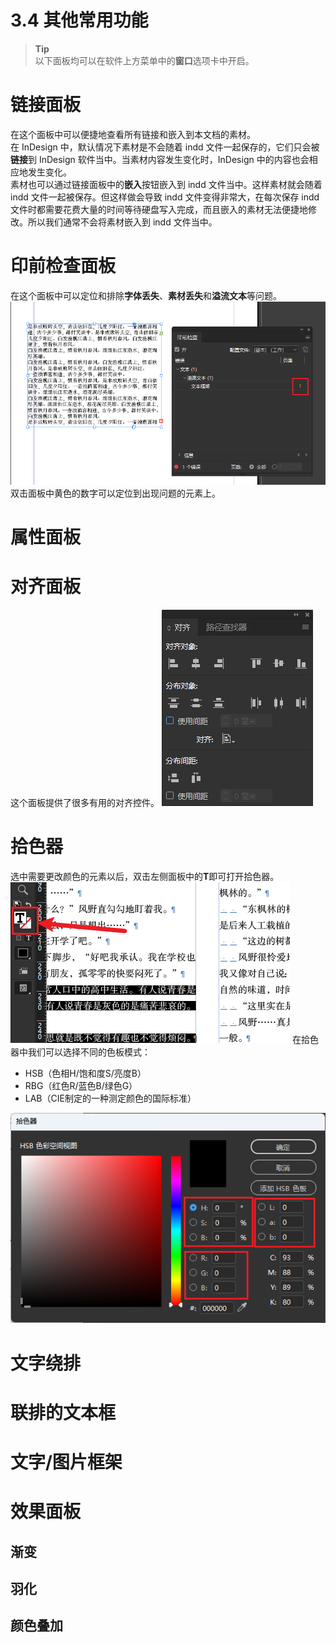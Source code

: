 # 3.4 其他常用功能

> **Tip**  
> 以下面板均可以在软件上方菜单中的**窗口**选项卡中开启。

# 链接面板
在这个面板中可以便捷地查看所有链接和嵌入到本文档的素材。  
在 InDesign 中，默认情况下素材是不会随着 indd 文件一起保存的，它们只会被**链接**到 InDesign 软件当中。当素材内容发生变化时，InDesign 中的内容也会相应地发生变化。  
素材也可以通过链接面板中的**嵌入**按钮嵌入到 indd 文件当中。这样素材就会随着 indd 文件一起被保存。但这样做会导致 indd 文件变得非常大，在每次保存 indd 文件时都需要花费大量的时间等待硬盘写入完成，而且嵌入的素材无法便捷地修改。所以我们通常不会将素材嵌入到 indd 文件当中。

# 印前检查面板
在这个面板中可以定位和排除**字体丢失**、**素材丢失**和**溢流文本**等问题。
![](../data/Pasted%20image%2020230501171751.png)
双击面板中黄色的数字可以定位到出现问题的元素上。

# 属性面板


# 对齐面板
这个面板提供了很多有用的对齐控件。
![](../data/Pasted%20image%2020230502180115.png)

# 拾色器
选中需要更改颜色的元素以后，双击左侧面板中的**T**即可打开拾色器。  
![](../data/Pasted%20image%2020230502180300.png)
在拾色器中我们可以选择不同的色板模式：
- HSB（色相H/饱和度S/亮度B）
- RBG（红色R/蓝色B/绿色G）
- LAB（CIE制定的一种测定颜色的国际标准）  

![](../data/Pasted%20image%2020230502180614.png)
# 文字绕排


# 联排的文本框

# 文字/图片框架

# 效果面板

## 渐变

## 羽化

## 颜色叠加
